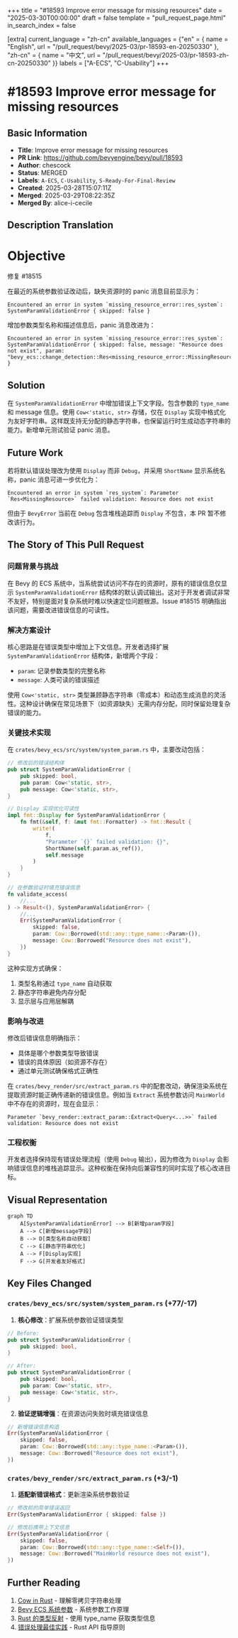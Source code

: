 +++
title = "#18593 Improve error message for missing resources"
date = "2025-03-30T00:00:00"
draft = false
template = "pull_request_page.html"
in_search_index = false

[extra]
current_language = "zh-cn"
available_languages = {"en" = { name = "English", url = "/pull_request/bevy/2025-03/pr-18593-en-20250330" }, "zh-cn" = { name = "中文", url = "/pull_request/bevy/2025-03/pr-18593-zh-cn-20250330" }}
labels = ["A-ECS", "C-Usability"]
+++

# #18593 Improve error message for missing resources

## Basic Information
- **Title**: Improve error message for missing resources
- **PR Link**: https://github.com/bevyengine/bevy/pull/18593
- **Author**: chescock
- **Status**: MERGED
- **Labels**: `A-ECS`, `C-Usability`, `S-Ready-For-Final-Review`
- **Created**: 2025-03-28T15:07:11Z
- **Merged**: 2025-03-29T08:22:35Z
- **Merged By**: alice-i-cecile

## Description Translation
# Objective

修复 #18515

在最近的系统参数验证改动后，缺失资源时的 panic 消息目前显示为：
```
Encountered an error in system `missing_resource_error::res_system`: SystemParamValidationError { skipped: false }
```
增加参数类型名称和描述信息后，panic 消息改进为：
```
Encountered an error in system `missing_resource_error::res_system`: SystemParamValidationError { skipped: false, message: "Resource does not exist", param: "bevy_ecs::change_detection::Res<missing_resource_error::MissingResource>" }
```

## Solution

在 `SystemParamValidationError` 中增加错误上下文字段。包含参数的 `type_name` 和 message 信息。使用 `Cow<'static, str>` 存储，仅在 `Display` 实现中格式化为友好字符串。这样既支持无分配的静态字符串，也保留运行时生成动态字符串的能力。新增单元测试验证 panic 消息。

## Future Work

若将默认错误处理改为使用 `Display` 而非 `Debug`，并采用 `ShortName` 显示系统名称，panic 消息可进一步优化为：
```
Encountered an error in system `res_system`: Parameter `Res<MissingResource>` failed validation: Resource does not exist
```
但由于 `BevyError` 当前在 `Debug` 包含堆栈追踪而 `Display` 不包含，本 PR 暂不修改该行为。

## The Story of This Pull Request

### 问题背景与挑战
在 Bevy 的 ECS 系统中，当系统尝试访问不存在的资源时，原有的错误信息仅显示 `SystemParamValidationError` 结构体的默认调试输出。这对于开发者调试非常不友好，特别是面对复杂系统时难以快速定位问题根源。Issue #18515 明确指出该问题，需要改进错误信息的可读性。

### 解决方案设计
核心思路是在错误类型中增加上下文信息。开发者选择扩展 `SystemParamValidationError` 结构体，新增两个字段：
- `param`: 记录参数类型的完整名称
- `message`: 人类可读的错误描述

使用 `Cow<'static, str>` 类型兼顾静态字符串（零成本）和动态生成消息的灵活性。这种设计确保在常见场景下（如资源缺失）无需内存分配，同时保留处理复杂错误的能力。

### 关键技术实现
在 `crates/bevy_ecs/src/system/system_param.rs` 中，主要改动包括：
```rust
// 修改后的错误结构体
pub struct SystemParamValidationError {
    pub skipped: bool,
    pub param: Cow<'static, str>,
    pub message: Cow<'static, str>,
}

// Display 实现优化可读性
impl fmt::Display for SystemParamValidationError {
    fn fmt(&self, f: &mut fmt::Formatter) -> fmt::Result {
        write!(
            f,
            "Parameter `{}` failed validation: {}",
            ShortName(self.param.as_ref()),
            self.message
        )
    }
}

// 在参数验证时填充错误信息
fn validate_access(
    //...
) -> Result<(), SystemParamValidationError> {
    //...
    Err(SystemParamValidationError {
        skipped: false,
        param: Cow::Borrowed(std::any::type_name::<Param>()),
        message: Cow::Borrowed("Resource does not exist"),
    })
}
```
这种实现方式确保：
1. 类型名称通过 `type_name` 自动获取
2. 静态字符串避免内存分配
3. 显示层与应用层解耦

### 影响与改进
修改后错误信息明确指示：
- 具体是哪个参数类型导致错误
- 错误的具体原因（如资源不存在）
- 通过单元测试确保格式正确性

在 `crates/bevy_render/src/extract_param.rs` 中的配套改动，确保渲染系统在提取资源时能正确传递新的错误信息。例如当 `Extract` 系统参数访问 `MainWorld` 中不存在的资源时，现在会显示：
```
Parameter `bevy_render::extract_param::Extract<Query<...>>` failed validation: Resource does not exist
```

### 工程权衡
开发者选择保持现有错误处理流程（使用 `Debug` 输出），因为修改为 `Display` 会影响错误信息的堆栈追踪显示。这种权衡在保持向后兼容性的同时实现了核心改进目标。

## Visual Representation

```mermaid
graph TD
    A[SystemParamValidationError] --> B[新增param字段]
    A --> C[新增message字段]
    B --> D[类型名称自动获取]
    C --> E[静态字符串优化]
    A --> F[Display实现]
    F --> G[开发者友好格式]
```

## Key Files Changed

### `crates/bevy_ecs/src/system/system_param.rs` (+77/-17)
1. **核心修改**：扩展系统参数验证错误类型
```rust
// Before:
pub struct SystemParamValidationError {
    pub skipped: bool,
}

// After:
pub struct SystemParamValidationError {
    pub skipped: bool,
    pub param: Cow<'static, str>,
    pub message: Cow<'static, str>,
}
```
2. **验证逻辑增强**：在资源访问失败时填充错误信息
```rust
// 新增错误信息构造
Err(SystemParamValidationError {
    skipped: false,
    param: Cow::Borrowed(std::any::type_name::<Param>()),
    message: Cow::Borrowed("Resource does not exist"),
})
```

### `crates/bevy_render/src/extract_param.rs` (+3/-1)
1. **适配新错误格式**：更新渲染系统参数验证
```rust
// 修改前的简单错误返回
Err(SystemParamValidationError { skipped: false })

// 修改后携带上下文信息
Err(SystemParamValidationError {
    skipped: false,
    param: Cow::Borrowed(std::any::type_name::<Self>()),
    message: Cow::Borrowed("MainWorld resource does not exist"),
})
```

## Further Reading
1. [Cow in Rust](https://doc.rust-lang.org/std/borrow/enum.Cow.html) - 理解零拷贝字符串处理
2. [Bevy ECS 系统参数](https://bevy-cheatbook.github.io/programming/system-params.html) - 系统参数工作原理
3. [Rust 的类型反射](https://doc.rust-lang.org/std/any/fn.type_name.html) - 使用 type_name 获取类型信息
4. [错误处理最佳实践](https://rust-lang.github.io/api-guidelines/documentation.html#error-types-are-meaningful-and-well-behaved-c-good-err) - Rust API 指导原则